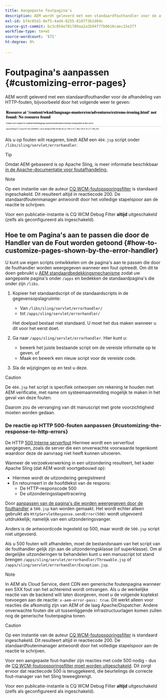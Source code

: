 ```yaml
---
title: Aangepaste foutpagina's
description: AEM wordt geleverd met een standaardfouthandler voor de afhandeling van HTTP-fouten, die kan worden aangepast.
exl-id: b74c65d1-8ef5-4ad4-8255-8187f3b1d84c
source-git-commit: bc3c054e781789aa2a2b94f77b0616caec15e2ff
workflow-type: tm+mt
source-wordcount: '571'
ht-degree: 0%

---
```


# Foutpagina&#39;s aanpassen {#customizing-error-pages}

AEM wordt geleverd met een standaardfouthandler voor de afhandeling van HTTP-fouten, bijvoorbeeld door het volgende weer te geven:

![Standaardfoutbericht](assets/error-message-standard.png)

Als u op fouten wilt reageren, biedt AEM een `404.jsp` script onder `/libs/sling/servlet/errorhandler`.

>[!TIP]
>
>Omdat AEM gebaseerd is op Apache Sling, is meer informatie beschikbaar [in de Apache-documentatie voor foutafhandeling.](https://sling.apache.org/documentation/the-sling-engine/errorhandling.html)

>[!NOTE]
>
>Op een instantie van de auteur [CQ WCM-foutopsporingsfilter](/help/implementing/deploying/configuring-osgi.md) is standaard ingeschakeld. Dit resulteert altijd in reactiecode 200. De standaardfoutenmanager antwoordt door het volledige stapelspoor aan de reactie te schrijven.
>
>Voor een publicatie-instantie is CQ WCM Debug Filter **altijd** uitgeschakeld (zelfs als geconfigureerd als ingeschakeld).

## Hoe te om Pagina&#39;s aan te passen die door de Handler van de Fout worden getoond {#how-to-customize-pages-shown-by-the-error-handler}

U kunt uw eigen scripts ontwikkelen om de pagina&#39;s aan te passen die door de fouthandler worden weergegeven wanneer een fout optreedt. Om dit te doen gebruikt u [AEM standaardbedekkingsmechanisme](/help/implementing/developing/introduction/overlays.md) zodat uw aangepaste pagina&#39;s onder `/apps` en bedekken de standaardpagina&#39;s die onder zijn `/libs`.

1. Kopieer het standaardscript of de standaardscripts in de gegevensopslagruimte:

   * Van `/libs/sling/servlet/errorhandler/`
   * tot `/apps/sling/servlet/errorhandler/`

   Het doelpad bestaat niet standaard. U moet het dus maken wanneer u dit voor het eerst doet.

1. Ga naar `/apps/sling/servlet/errorhandler`. Hier kunt u:

   * bewerk het juiste bestaande script om de vereiste informatie op te geven. of
   * Maak en bewerk een nieuw script voor de vereiste code.

1. Sla de wijzigingen op en test u deze.

>[!CAUTION]
>
>De `404.jsp` het script is specifiek ontworpen om rekening te houden met AEM verificatie, met name om systeemaanmelding mogelijk te maken in het geval van deze fouten.
>
>Daarom zou de vervanging van dit manuscript met grote voorzichtigheid moeten worden gedaan.

### De reactie op HTTP 500-fouten aanpassen {#customizing-the-response-to-http-errors}

De HTTP [500 Interne serverfout](https://www.w3.org/Protocols/rfc2616/rfc2616-sec10.html) Hiermee wordt een serverfout aangegeven, zoals de server die een onverwachte voorwaarde tegenkomt waardoor deze de aanvraag niet heeft kunnen uitvoeren.

Wanneer de verzoekverwerking in een uitzondering resulteert, het kader Apache Sling (dat AEM wordt voortgebouwd op):

* Hiermee wordt de uitzondering geregistreerd
* En retourneert in de hoofdtekst van de respons:
   * De HTTP-responscode 500
   * De uitzonderingsstapeltracering

Door [aanpassen van de pagina&#39;s die worden weergegeven door de fouthandler](#how-to-customize-pages-shown-by-the-error-handler) a `500.jsp` kan worden gemaakt. Het wordt echter alleen gebruikt als `HttpServletResponse.sendError(500)` wordt uitgevoerd uitdrukkelijk; namelijk van een uitzonderingsvanger.

Anders is de antwoordcode ingesteld op 500, maar wordt de `500.jsp` script niet uitgevoerd.

Als u 500 fouten wilt afhandelen, moet de bestandsnaam van het script van de fouthandler gelijk zijn aan de uitzonderingsklasse (of superklasse). Om al dergelijke uitzonderingen te behandelen kunt u een manuscript tot stand brengen `/apps/sling/servlet/errorhandler/Throwable.jsp` of `/apps/sling/servlet/errorhandler/Exception.jsp`.

>[!NOTE]
>
>In AEM als Cloud Service, dient CDN een generische foutenpagina wanneer een 5XX fout van het achtereind wordt ontvangen. Als u de werkelijke reactie van de backend wilt laten doorgeven, moet u de volgende koptekst toevoegen aan de reactie: `x-aem-error-pass: true`.
>Dit werkt alleen voor reacties die afkomstig zijn van AEM of de laag Apache/Dispatcher. Andere onverwachte fouten die uit tussenliggende infrastructuurlagen komen zullen nog de generische foutenpagina tonen.

>[!CAUTION]
>
>Op een instantie van de auteur [CQ WCM-foutopsporingsfilter](/help/implementing/deploying/configuring-osgi.md) is standaard ingeschakeld. Dit resulteert altijd in reactiecode 200. De standaardfoutenmanager antwoordt door het volledige stapelspoor aan de reactie te schrijven.
>
>Voor een aangepaste fout-handler zijn reacties met code 500 nodig - dus de [CQ WCM-foutopsporingsfilter moet worden uitgeschakeld](/help/implementing/deploying/configuring-osgi.md). Dit zorgt ervoor dat reactiecode 500 is teruggekeerd, die beurtelings de correcte fout-manager van het Sling teweegbrengt.
>
>Voor een publicatie-instantie is CQ WCM Debug Filter **altijd** uitgeschakeld (zelfs als geconfigureerd als ingeschakeld).
